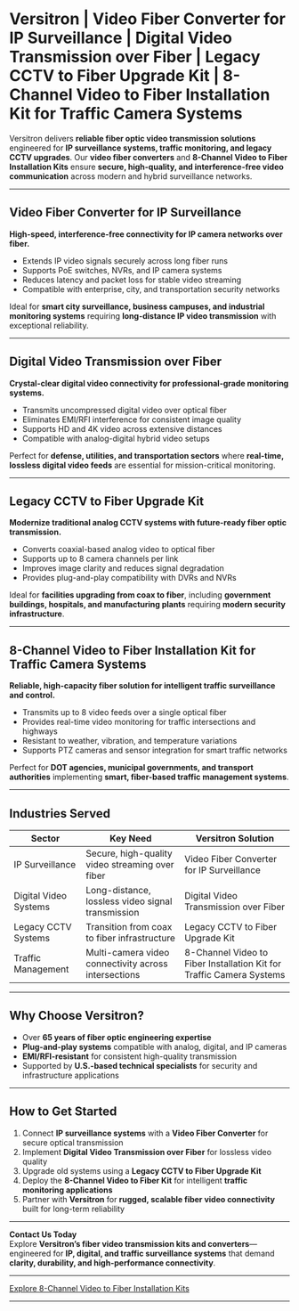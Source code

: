 # Versitron | Video Fiber Converter for IP Surveillance | Digital Video Transmission over Fiber | Legacy CCTV to Fiber Upgrade Kit | 8-Channel Video to Fiber Installation Kit for Traffic Camera Systems

Versitron delivers **reliable fiber optic video transmission solutions** engineered for **IP surveillance systems, traffic monitoring, and legacy CCTV upgrades**. Our **video fiber converters** and **8-Channel Video to Fiber Installation Kits** ensure **secure, high-quality, and interference-free video communication** across modern and hybrid surveillance networks.

---

## Video Fiber Converter for IP Surveillance

**High-speed, interference-free connectivity for IP camera networks over fiber.**

- Extends IP video signals securely across long fiber runs  
- Supports PoE switches, NVRs, and IP camera systems  
- Reduces latency and packet loss for stable video streaming  
- Compatible with enterprise, city, and transportation security networks  

Ideal for **smart city surveillance, business campuses, and industrial monitoring systems** requiring **long-distance IP video transmission** with exceptional reliability.

---

## Digital Video Transmission over Fiber

**Crystal-clear digital video connectivity for professional-grade monitoring systems.**

- Transmits uncompressed digital video over optical fiber  
- Eliminates EMI/RFI interference for consistent image quality  
- Supports HD and 4K video across extensive distances  
- Compatible with analog-digital hybrid video setups  

Perfect for **defense, utilities, and transportation sectors** where **real-time, lossless digital video feeds** are essential for mission-critical monitoring.

---

## Legacy CCTV to Fiber Upgrade Kit

**Modernize traditional analog CCTV systems with future-ready fiber optic transmission.**

- Converts coaxial-based analog video to optical fiber  
- Supports up to 8 camera channels per link  
- Improves image clarity and reduces signal degradation  
- Provides plug-and-play compatibility with DVRs and NVRs  

Ideal for **facilities upgrading from coax to fiber**, including **government buildings, hospitals, and manufacturing plants** requiring **modern security infrastructure**.

---

## 8-Channel Video to Fiber Installation Kit for Traffic Camera Systems

**Reliable, high-capacity fiber solution for intelligent traffic surveillance and control.**

- Transmits up to 8 video feeds over a single optical fiber  
- Provides real-time video monitoring for traffic intersections and highways  
- Resistant to weather, vibration, and temperature variations  
- Supports PTZ cameras and sensor integration for smart traffic networks  

Perfect for **DOT agencies, municipal governments, and transport authorities** implementing **smart, fiber-based traffic management systems**.

---

## Industries Served

| Sector                     | Key Need                                              | Versitron Solution                                                        |
|-----------------------------|-------------------------------------------------------|---------------------------------------------------------------------------|
| IP Surveillance             | Secure, high-quality video streaming over fiber       | Video Fiber Converter for IP Surveillance                                 |
| Digital Video Systems       | Long-distance, lossless video signal transmission     | Digital Video Transmission over Fiber                                     |
| Legacy CCTV Systems         | Transition from coax to fiber infrastructure          | Legacy CCTV to Fiber Upgrade Kit                                          |
| Traffic Management          | Multi-camera video connectivity across intersections  | 8-Channel Video to Fiber Installation Kit for Traffic Camera Systems      |

---

## Why Choose Versitron?

- Over **65 years of fiber optic engineering expertise**  
- **Plug-and-play systems** compatible with analog, digital, and IP cameras  
- **EMI/RFI-resistant** for consistent high-quality transmission  
- Supported by **U.S.-based technical specialists** for security and infrastructure applications  

---

## How to Get Started

1. Connect **IP surveillance systems** with a **Video Fiber Converter** for secure optical transmission  
2. Implement **Digital Video Transmission over Fiber** for lossless video quality  
3. Upgrade old systems using a **Legacy CCTV to Fiber Upgrade Kit**  
4. Deploy the **8-Channel Video to Fiber Kit** for intelligent **traffic monitoring applications**  
5. Partner with **Versitron** for **rugged, scalable fiber video connectivity** built for long-term reliability  

---

**Contact Us Today**  
Explore **Versitron’s fiber video transmission kits and converters**—engineered for **IP, digital, and traffic surveillance systems** that demand **clarity, durability, and high-performance connectivity**.  

---

[Explore 8-Channel Video to Fiber Installation Kits](https://www.versitron.com/collections/8-channel-video-to-fiber-installation-kits)

---
